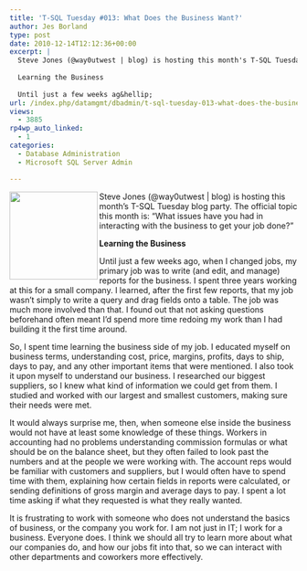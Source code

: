 ```yaml
---
title: 'T-SQL Tuesday #013: What Does the Business Want?'
author: Jes Borland
type: post
date: 2010-12-14T12:12:36+00:00
excerpt: |
  Steve Jones (@way0utwest | blog) is hosting this month's T-SQL Tuesday blog party. The official topic this month is: "What issues have you had in interacting with the business to get your job done?" 
  
  Learning the Business
  
  Until just a few weeks ag&hellip;
url: /index.php/datamgmt/dbadmin/t-sql-tuesday-013-what-does-the-business/
views:
  - 3885
rp4wp_auto_linked:
  - 1
categories:
  - Database Administration
  - Microsoft SQL Server Admin

---
```

[<img src="/wp-content/uploads/blogs/DataMgmt/olap_1.gif" alt="" title="" width="154" height="154" align="left" />][1] 

Steve Jones (@way0utwest | blog) is hosting this month&#8217;s T-SQL Tuesday blog party. The official topic this month is: &#8220;What issues have you had in interacting with the business to get your job done?&#8221; 

**Learning the Business**

Until just a few weeks ago, when I changed jobs, my primary job was to write (and edit, and manage) reports for the business. I spent three years working at this for a small company. I learned, after the first few reports, that my job wasn&#8217;t simply to write a query and drag fields onto a table. The job was much more involved than that. I found out that not asking questions beforehand often meant I&#8217;d spend more time redoing my work than I had building it the first time around. 

So, I spent time learning the business side of my job. I educated myself on business terms, understanding cost, price, margins, profits, days to ship, days to pay, and any other important items that were mentioned. I also took it upon myself to understand our business. I researched our biggest suppliers, so I knew what kind of information we could get from them. I studied and worked with our largest and smallest customers, making sure their needs were met. 

It would always surprise me, then, when someone else inside the business would not have at least some knowledge of these things. Workers in accounting had no problems understanding commission formulas or what should be on the balance sheet, but they often failed to look past the numbers and at the people we were working with. The account reps would be familiar with customers and suppliers, but I would often have to spend time with them, explaining how certain fields in reports were calculated, or sending definitions of gross margin and average days to pay. I spent a lot time asking if what they requested is what they really wanted. 

It is frustrating to work with someone who does not understand the basics of business, or the company you work for. I am not just in IT; I work for a business. Everyone does. I think we should all try to learn more about what our companies do, and how our jobs fit into that, so we can interact with other departments and coworkers more effectively.

 [1]: http://www.sqlservercentral.com/blogs/steve_jones/archive/2010/12/07/t_2D00_sql-tuesday-_2300_13-_2D00_-what-the-business-says-is-not-what-the-business-wants.aspx